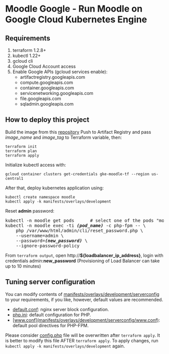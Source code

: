 # Moodle Google - Run Moodle on Google Cloud Kubernetes Engine

## Requirements

1. terraform 1.2.8+
2. kubectl 1.22+
3. gcloud cli
4. Google Cloud Account access
5. Enable Google APIs (gcloud services enable):
    - artifactregistry.googleapis.com
    - compute.googleapis.com
    - container.googleapis.com
    - servicenetworking.googleapis.com
    - file.googleapis.com
    - sqladmin.googleapis.com

## How to deploy this project

Build the image from this [repository](https://github.com/carlosrv999/moodle-basic)
Push to Artifact Registry and pass <em>image_name</em> and <em>image_tag</em> to Terraform variable, then:

```
terraform init
terraform plan
terraform apply
```
Initialize kubectl access with:
```
gcloud container clusters get-credentials gke-moodle-tf --region us-central1
```

After that, deploy kubernetes application using:
```
kubectl create namespace moodle
kubectl apply -k manifests/overlays/development
```

Reset <b>admin</b> password:

<pre>
kubectl -n moodle get pods      # select one of the pods "moodle-xxx"
kubectl -n moodle exec -ti <i><b>(pod_name)</b></i> -c php-fpm -- \
	php /var/www/html/admin/cli/reset_password.php \
	--username=admin \
	--password=<i><b>(new_password)</b></i> \
	--ignore-password-policy
</pre>
From ```terraform output```, open http://**${loadbalancer_ip_address}**, login with credentials admin:**new_password**
(Provisioning of Load Balancer can take up to 10 minutes)

## Tuning server configuration

You can modify contents of [manifests/overlays/development/serverconfig](manifests/overlays/development/serverconfig) to your requirements, if you like, however, default values are recommended.

- [default.conf](manifests/overlays/development/serverconfig/default.conf): nginx server block configuration.
- [php.ini](manifests/overlays/development/serverconfig/php.ini): default configuration for PHP.
- [www.conf](manifests/overlays/development/serverconfig/www.conf): default pool directives for PHP-FPM.

Please consider [config.php](manifests/overlays/development/serverconfig/config.php) file will be overwritten after ```terraform apply```. It is better to modify this file AFTER ```terraform apply```.
To apply changes, run ```kubectl apply -k manifests/overlays/development``` again.
